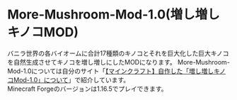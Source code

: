 # More-Mushroom-Mod-1.0(増し増しキノコMOD)



バニラ世界の各バイオームに合計17種類のキノコとそれを巨大化した巨大キノコを自然生成させてキノコを増し増しにしたMODになります。
More-Mushroom-Mod-1.0については自分のサイト「[【マインクラフト】自作した「増し増しキノコMod-1.0」について](https://mayumega.site/micramod/kinoko_mod_04/)」で紹介しています。
<br>
Minecraft Forgeのバージョンは1.16.5でプレイできます。
